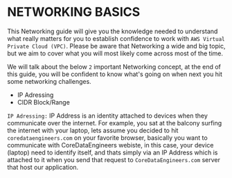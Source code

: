 # NETWORKING BASICS
This Networking guide will give you the knowledge needed to understand what really matters for you to establish confidence 
to work with `AWS Virtual Private Cloud (VPC)`. Please be aware that Networking a wide and big topic, but we aim to 
cover what you will most likely come across most of the time.

We will talk about the below `2` important Networking concept, at the end of this guide, you will be confident to know what's going on
when next you hit some networking challenges.
- IP Adressing
- CIDR Block/Range

`IP Adressing:` IP Address is an identity attached to devices when they communicate over the internet. For example, you sat at the balcony surfing the internet with your laptop, lets assume you decided to hit `coredataengineers.com` on your favorite browser, basically you want to communicate with CoreDataEngineers webiste, in this case, your device (laptop) need to identify itself, and thats simply via an IP Address which is attached to it when you send that request to `CoreDataEngineers.com` server that host our application.



